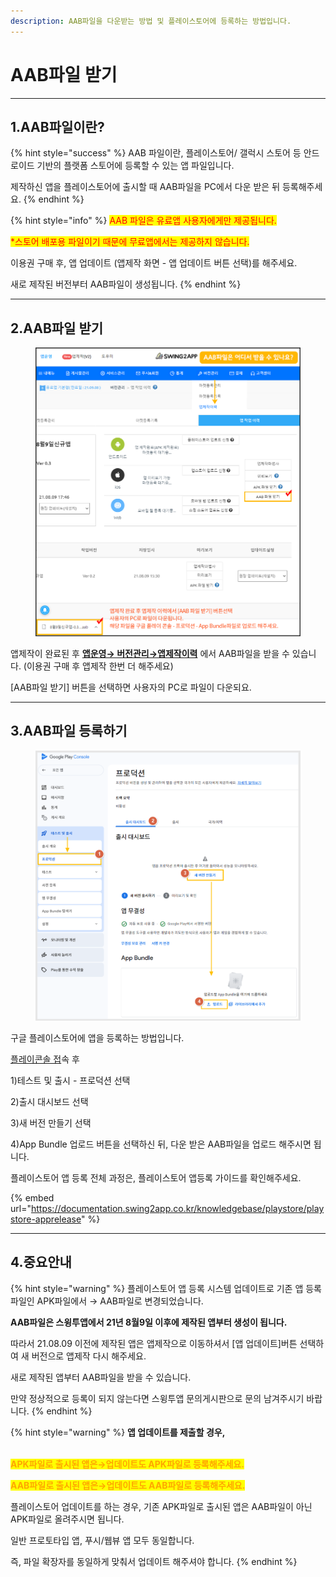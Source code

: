 ```yaml
---
description: AAB파일을 다운받는 방법 및 플레이스토어에 등록하는 방법입니다.
---
```


# AAB파일 받기

***



## **1.AAB파일이란?**

{% hint style="success" %}
AAB 파일이란, 플레이스토어/ 갤럭시 스토어 등 안드로이드 기반의 플랫폼 스토어에 등록할 수 있는 앱 파일입니다.

제작하신 앱을 플레이스토어에 출시할 때 AAB파일을 PC에서 다운 받은 뒤 등록해주세요.
{% endhint %}

{% hint style="info" %}
<mark style="color:red;">AAB 파일은 유료앱 사용자에게만 제공됩니다.</mark>&#x20;

<mark style="color:red;">\*스토어 배포용 파일이기 때문에 무료앱에서는 제공하지 않습니다.</mark>

이용권 구매 후, 앱 업데이트 (앱제작 화면 - 앱 업데이트 버튼 선택)를 해주세요.

새로 제작된 버전부터 AAB파일이 생성됩니다.&#x20;
{% endhint %}

***



## **2.AAB파일 받기**

<div align="left"><figure><img src="../../.gitbook/assets/Image (2).png" alt=""><figcaption></figcaption></figure></div>

앱제작이 완료된 후 [**앱운영→ 버전관리→앱제작이력**](http://www.swing2app.co.kr/view/app_work_history) 에서 AAB파일을 받을 수 있습니다. (이용권 구매 후 앱제작 한번 더 해주세요)

\[AAB파일 받기] 버튼을 선택하면 사용자의 PC로 파일이 다운되요.

***



## **3.AAB파일 등록하기**

<figure><img src="../../.gitbook/assets/등록2.png" alt=""><figcaption></figcaption></figure>

구글 플레이스토어에 앱을 등록하는 방법입니다.

[플레이콘솔 접](https://play.google.com/console/developers)속 후&#x20;

1\)테스트 및 출시 - 프로덕션 선택&#x20;

2\)출시 대시보드 선택&#x20;

3\)새 버전 만들기 선택

4\)App Bundle 업로드 버튼을 선택하신 뒤, 다운 받은 AAB파일을 업로드 해주시면 됩니다.



플레이스토어 앱 등록 전체 과정은, 플레이스토어 앱등록 가이드를 확인해주세요.

{% embed url="https://documentation.swing2app.co.kr/knowledgebase/playstore/playstore-apprelease" %}

***



## **4.중요안내**

{% hint style="warning" %}
플레이스토어 앱 등록 시스템 업데이트로 기존 앱 등록 파일인 APK파일에서 → AAB파일로 변경되었습니다.

**AAB파일은 스윙투앱에서 21년 8월9일 이후에 제작된 앱부터 생성이 됩니다.​**

따라서 21.08.09 이전에 제작된 앱은 앱제작으로 이동하셔서 \[앱 업데이트]버튼 선택하여 새 버전으로 앱제작 다시 해주세요.

새로 제작된 앱부터 AAB파일을 받을 수 있습니다.

만약 정상적으로 등록이 되지 않는다면 스윙투앱 문의게시판으로 문의 남겨주시기 바랍니다.
{% endhint %}

{% hint style="warning" %}
**앱 업데이트를 제출할 경우,**

\
<mark style="color:orange;">**APK파일로 출시된 앱은→업데이트도 APK파일로 등록해주세요.**</mark>

<mark style="color:orange;">**AAB파일로 출시된 앱은→업데이트도 AAB파일로 등록해주세요.**</mark>

플레이스토어 업데이트를 하는 경우, 기존 APK파일로 출시된 앱은 AAB파일이 아닌 APK파일로 올려주시면 됩니다.

일반 프로토타입 앱, 푸시/웹뷰 앱 모두 동일합니다.

즉, 파일 확장자를 동일하게 맞춰서 업데이트 해주셔야 합니다.
{% endhint %}

